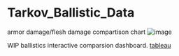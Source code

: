 # Tarkov_Ballistic_Data
armor damage/flesh damage compartison chart 
![image](https://github.com/clovestad/Tarkov_Ballistic_Data/assets/103072823/f1555642-0325-456a-9cf9-700e1251296b)

WIP ballistics interactive comparsion dashboard.
[tableau](https://public.tableau.com/views/BallisticWIP/Sheet1?:language=en-US&:display_count=n&:origin=viz_share_link)
